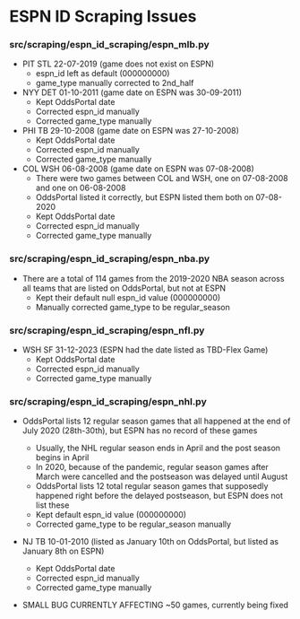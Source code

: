 # ESPN ID Scraping Issues

### src/scraping/espn_id_scraping/espn_mlb.py
- PIT STL 22-07-2019 (game does not exist on ESPN)
    - espn_id left as default (000000000)
    - game_type manually corrected to 2nd_half
- NYY DET 01-10-2011 (game date on ESPN was 30-09-2011)
    - Kept OddsPortal date
    - Corrected espn_id manually
    - Corrected game_type manually
- PHI TB 29-10-2008 (game date on ESPN was 27-10-2008)
    - Kept OddsPortal date
    - Corrected espn_id manually
    - Corrected game_type manually
- COL WSH 06-08-2008 (game date on ESPN was 07-08-2008)
    - There were two games between COL and WSH, one on 07-08-2008 and one on 06-08-2008
    - OddsPortal listed it correctly, but ESPN listed them both on 07-08-2020
    - Kept OddsPortal date
    - Corrected espn_id manually
    - Corrected game_type manually

### src/scraping/espn_id_scraping/espn_nba.py
- There are a total of 114 games from the 2019-2020 NBA season across all teams that are listed on OddsPortal, but not at ESPN
    - Kept their default null espn_id value (000000000)
    - Manually corrected game_type to be regular_season

### src/scraping/espn_id_scraping/espn_nfl.py
- WSH SF 31-12-2023 (ESPN had the date listed as TBD-Flex Game)
    - Kept OddsPortal date
    - Corrected espn_id manually
    - Corrected game_type manually

### src/scraping/espn_id_scraping/espn_nhl.py
- OddsPortal lists 12 regular season games that all happened at the end of July 2020 (28th-30th), but ESPN has no record of these games
    - Usually, the NHL regular season ends in April and the post season begins in April
    - In 2020, because of the pandemic, regular season games after March were cancelled and the postseason was delayed until August
    - OddsPortal lists 12 total regular season games that supposedly happened right before the delayed postseason, but ESPN does not list these
    - Kept default espn_id value (000000000)
    - Corrected game_type to be regular_season manually
- NJ TB 10-01-2010 (listed as January 10th on OddsPortal, but listed as January 8th on ESPN)
    - Kept OddsPortal date
    - Corrected espn_id manually
    - Corrected game_type manually

- SMALL BUG CURRENTLY AFFECTING ~50 games, currently being fixed

